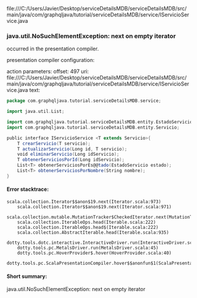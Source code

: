 file:///C:/Users/Javier/Desktop/serviceDetailsMDB/serviceDetailsMDB/src/main/java/com/graphqljava/tutorial/serviceDetailsMDB/service/IServicioService.java
### java.util.NoSuchElementException: next on empty iterator

occurred in the presentation compiler.

presentation compiler configuration:


action parameters:
offset: 497
uri: file:///C:/Users/Javier/Desktop/serviceDetailsMDB/serviceDetailsMDB/src/main/java/com/graphqljava/tutorial/serviceDetailsMDB/service/IServicioService.java
text:
```scala
package com.graphqljava.tutorial.serviceDetailsMDB.service;

import java.util.List;

import com.graphqljava.tutorial.serviceDetailsMDB.entity.EstadoServicio;
import com.graphqljava.tutorial.serviceDetailsMDB.entity.Servicio;

public interface IServicioService <T extends Servicio>{
    T crearServicio(T servicio);
    T actualizarServicio(Long id, T servicio);
    void eliminarServicio(Long idServicio);
    T obtenerServiciosPorId(Long idServicio);
    List<T> obtenerServiciosPorEs@@tado(EstadoServicio estado);
    List<T> obtenerServiciosPorNombre(String nombre);
}

```



#### Error stacktrace:

```
scala.collection.Iterator$$anon$19.next(Iterator.scala:973)
	scala.collection.Iterator$$anon$19.next(Iterator.scala:971)
	scala.collection.mutable.MutationTracker$CheckedIterator.next(MutationTracker.scala:76)
	scala.collection.IterableOps.head(Iterable.scala:222)
	scala.collection.IterableOps.head$(Iterable.scala:222)
	scala.collection.AbstractIterable.head(Iterable.scala:935)
	dotty.tools.dotc.interactive.InteractiveDriver.run(InteractiveDriver.scala:164)
	dotty.tools.pc.MetalsDriver.run(MetalsDriver.scala:45)
	dotty.tools.pc.HoverProvider$.hover(HoverProvider.scala:40)
	dotty.tools.pc.ScalaPresentationCompiler.hover$$anonfun$1(ScalaPresentationCompiler.scala:376)
```
#### Short summary: 

java.util.NoSuchElementException: next on empty iterator